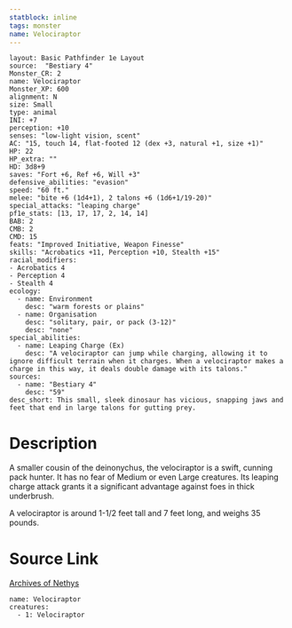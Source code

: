 ```yaml
---
statblock: inline
tags: monster
name: Velociraptor
---
```

```statblock
layout: Basic Pathfinder 1e Layout
source:  "Bestiary 4"
Monster_CR: 2
name: Velociraptor
Monster_XP: 600
alignment: N
size: Small
type: animal
INI: +7
perception: +10
senses: "low-light vision, scent"
AC: "15, touch 14, flat-footed 12 (dex +3, natural +1, size +1)"
HP: 22
HP_extra: ""
HD: 3d8+9
saves: "Fort +6, Ref +6, Will +3"
defensive_abilities: "evasion"
speed: "60 ft."
melee: "bite +6 (1d4+1), 2 talons +6 (1d6+1/19-20)"
special_attacks: "leaping charge"
pf1e_stats: [13, 17, 17, 2, 14, 14]
BAB: 2
CMB: 2
CMD: 15
feats: "Improved Initiative, Weapon Finesse"
skills: "Acrobatics +11, Perception +10, Stealth +15"
racial_modifiers:
- Acrobatics 4
- Perception 4
- Stealth 4
ecology:
  - name: Environment
    desc: "warm forests or plains"
  - name: Organisation
    desc: "solitary, pair, or pack (3-12)"
    desc: "none"
special_abilities:
  - name: Leaping Charge (Ex)
    desc: "A velociraptor can jump while charging, allowing it to ignore difficult terrain when it charges. When a velociraptor makes a charge in this way, it deals double damage with its talons."
sources:
  - name: "Bestiary 4"
    desc: "59"
desc_short: This small, sleek dinosaur has vicious, snapping jaws and feet that end in large talons for gutting prey.
```
# Description
A smaller cousin of the deinonychus, the velociraptor is a swift, cunning pack hunter. It has no fear of Medium or even Large creatures. Its leaping charge attack grants it a significant advantage against foes in thick underbrush.

A velociraptor is around 1-1/2 feet tall and 7 feet long, and weighs 35 pounds.
# Source Link
[Archives of Nethys](https://aonprd.com/MonsterDisplay.aspx?ItemName=Velociraptor)
```encounter-table
name: Velociraptor
creatures:
  - 1: Velociraptor
```
